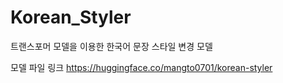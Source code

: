 # Korean_Styler
트랜스포머 모델을 이용한 한국어 문장 스타일 변경 모델

모델 파일 링크
https://huggingface.co/mangto0701/korean-styler
